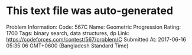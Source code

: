 # This text file was auto-generated

Problem Information:
Code: 567C
Name: Geometric Progression
Rating: 1700
Tags: binary search, data structures, dp
Link: https://codeforces.com/contest/567/problem/C
Submitted At: 2017-06-16 05:35:06 GMT+0600 (Bangladesh Standard Time)